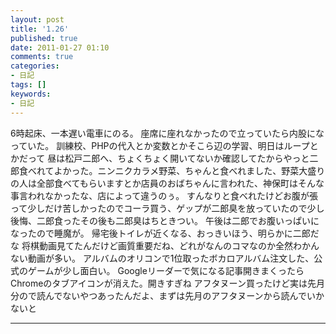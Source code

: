 ```yaml
---
layout: post
title: '1.26'
published: true
date: 2011-01-27 01:10
comments: true
categories:
- 日記
tags: []
keywords:
- 日記
---
```

6時起床、一本遅い電車にのる。
座席に座れなかったので立っていたら内股になっていた。
訓練校、PHPの代入とか変数とかそこら辺の学習、明日はループとかだって
昼は松戸二郎へ、ちょくちょく開いてないか確認してたからやっと二郎食べれてよかった。ニンニクカラメ野菜、ちゃんと食べれました、野菜大盛りの人は全部食べてもらいますとか店員のおばちゃんに言われた、神保町はそんな事言われなかったな、店によって違うのぅ。
すんなりと食べれたけどお腹が張って少しだけ苦しかったのでコーラ買う、ゲップが二郎臭を放っていたので少し後悔、二郎食ったその後も二郎臭はちときつい。
午後は二郎でお腹いっぱいになったので睡魔が。
帰宅後トイレが近くなる、おっきいほう、明らかに二郎だな
将棋動画見てたんだけど画質重要だね、どれがなんのコマなのか全然わかんない動画が多い。
アルバムのオリコンで1位取ったボカロアルバム注文した、公式のゲームが少し面白い。
Googleリーダーで気になる記事開きまくったらChromeのタブアイコンが消えた。開きすぎね
アフタヌーン買ったけど実は先月分ので読んでないやつあったんだよ、まずは先月のアフタヌーンから読んでいかないと

---

